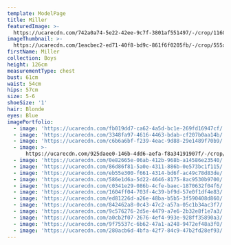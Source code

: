 ```yaml
---
template: ModelPage
title: Miller
featuredImage: >-
  https://ucarecdn.com/742a0a74-5e22-42ee-9c7f-3801af551497/-/crop/1160x671/0,42/-/preview/
imageThumbnail: >-
  https://ucarecdn.com/1eacbec2-ed71-40f8-bd9c-861f6f0205fb/-/crop/555x738/394,271/-/preview/
firstName: Miller
collection: Boys
height: 126cm
measurementType: chest
bust: 61cm
waist: 54cm
hips: 57cm
size: 5-6
shoeSize: '1'
hair: Blonde
eyes: Blue
imagePortfolio:
  - image: 'https://ucarecdn.com/fb019dd7-ca62-4a5d-bc1e-269fd16947cf/'
  - image: 'https://ucarecdn.com/3348fa97-4616-4463-bdab-cf207b0aa14b/'
  - image: 'https://ucarecdn.com/c6b6a6bf-f239-4eac-9d88-29e1489f70b9/'
  - image: >-
      https://ucarecdn.com/925daee0-146b-4dd6-aefa-f8a34191907f/-/crop/868x1222/58,0/-/preview/
  - image: 'https://ucarecdn.com/0e82665e-06ab-412b-968b-a14586e23540/'
  - image: 'https://ucarecdn.com/86d86f81-5a0e-4311-886b-0e573bc1f115/'
  - image: 'https://ucarecdn.com/eb55e300-f661-4314-bd6f-ac49c78d83de/'
  - image: 'https://ucarecdn.com/586e1d6a-5d22-4646-8175-8ac9530b9700/'
  - image: 'https://ucarecdn.com/c0341e29-086b-4cfe-baec-1870632f04f6/'
  - image: 'https://ucarecdn.com/1604ff04-703f-4c39-bf9d-57e0f1df4e83/'
  - image: 'https://ucarecdn.com/ed81226d-a26e-48ba-b5b5-3f590408d860/'
  - image: 'https://ucarecdn.com/842462a8-0c43-47c2-a57a-05c1b34ac3f7/'
  - image: 'https://ucarecdn.com/9c576276-2d5e-4479-a7e6-2b32e8f1e7a3/'
  - image: 'https://ucarecdn.com/a0cb2f07-2676-4ef4-993e-928ff35890a3/'
  - image: 'https://ucarecdn.com/9f75537c-6b62-47a1-a248-9472ef48a3f0/'
  - image: 'https://ucarecdn.com/280acb6d-4bfa-42f7-84c9-47b2fd28ef93/'
---
```


